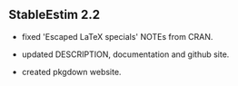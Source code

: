## StableEstim 2.2

* fixed 'Escaped LaTeX specials' NOTEs from CRAN.

* updated DESCRIPTION, documentation and github site.

* created pkgdown website.
